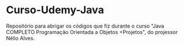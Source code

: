 # Curso-Udemy-Java
Repositório para abrigar os códigos que fiz durante o curso "Java COMPLETO Programação Orientada a Objetos +Projetos", do projessor Nélio Alves.
